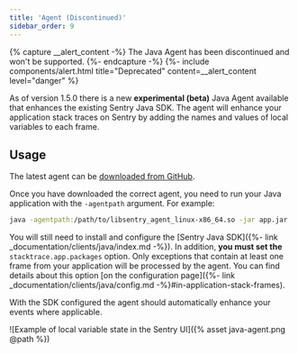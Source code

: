 ```yaml
---
title: 'Agent (Discontinued)'
sidebar_order: 9
---
```


{% capture __alert_content -%}
The Java Agent has been discontinued and won't be supported.
{%- endcapture -%}
{%- include components/alert.html
    title="Deprecated"
    content=__alert_content
    level="danger"
%}

As of version 1.5.0 there is a new **experimental (beta)** Java Agent available that enhances the existing Sentry Java SDK. The agent will enhance your application stack traces on Sentry by adding the names and values of local variables to each frame.

## Usage

The latest agent can be [downloaded from GitHub](https://github.com/getsentry/sentry-java/releases).

Once you have downloaded the correct agent, you need to run your Java application with the `-agentpath` argument. For example:

```bash
java -agentpath:/path/to/libsentry_agent_linux-x86_64.so -jar app.jar
```

You will still need to install and configure the [Sentry Java SDK]({%- link _documentation/clients/java/index.md -%}). In addition, **you must set the** `stacktrace.app.packages` option. Only exceptions that contain at least one frame from your application will be processed by the agent. You can find details about this option [on the configuration page]({%- link _documentation/clients/java/config.md -%}#in-application-stack-frames).

With the SDK configured the agent should automatically enhance your events where applicable.

![Example of local variable state in the Sentry UI]({% asset java-agent.png @path %})
